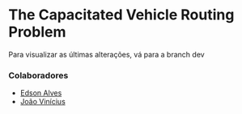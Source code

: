 # The Capacitated Vehicle Routing Problem

Para visualizar as últimas alterações, vá para a branch dev


### Colaboradores
- [Edson Alves](https://github.com/edsonapf)
- [João Vinícius](https://github.com/Spoock01)
